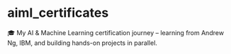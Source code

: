 # aiml_certificates
🎓 My AI &amp; Machine Learning certification journey – learning from Andrew Ng, IBM, and building hands-on projects in parallel.
